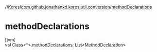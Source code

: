 //[Kores](../../index.md)/[com.github.jonathanxd.kores.util.conversion](index.md)/[methodDeclarations](method-declarations.md)

# methodDeclarations

[jvm]\
val [Class](https://docs.oracle.com/javase/8/docs/api/java/lang/Class.html)<*>.[methodDeclarations](method-declarations.md): [List](https://kotlinlang.org/api/latest/jvm/stdlib/kotlin.collections/-list/index.html)<[MethodDeclaration](../com.github.jonathanxd.kores.base/-method-declaration/index.md)>
